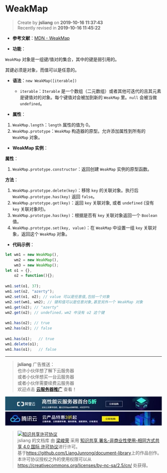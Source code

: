 WeakMap
===

> Create by **jsliang** on **2019-10-16 11:37:43**  
> Recently revised in **2019-10-16 11:45:22**

* **参考文献**：[MDN - WeakMap](https://developer.mozilla.org/zh-CN/docs/Web/JavaScript/Reference/Global_Objects/WeakMap)

* **功能**：

`WeakMap` 对象是一组键/值对的集合，其中的键是弱引用的。

其键必须是对象，而值可以是任意的。

* **语法**：`new WeakMap([iterable])`
  * `iterable`：`Iterable` 是一个数组（二元数组）或者其他可迭代的且其元素是键值对的对象。每个键值对会被加到新的 `WeakMap` 里。`null` 会被当做 `undefined`。

* **属性**：

1. `WeakMap.length`：`length` 属性的值为 0。
2. `WeakMap.prototype`：`WeakMap` 构造器的原型。允许添加属性到所有的 `WeakMap` 对象。

* **WeakMap 实例**：

**属性**：

1. `WeakMap.prototype.constructor`：返回创建 `WeakMap` 实例的原型函数。

**方法**：

1. `WeakMap.prototype.delete(key)`：移除 `key` 的关联对象。执行后 `WeakMap.prototype.has(key)` 返回 `false`。
2. `WeakMap.prototype.get(key)`：返回 `key` 关联对象, 或者  `undefined` (没有 `key` 关联对象时)。
3. `WeakMap.prototype.has(key)`：根据是否有 `key` 关联对象返回一个 `Boolean` 值。
4. `WeakMap.prototype.set(key, value)`：在 `WeakMap` 中设置一组 `key` 关联对象，返回这个 `WeakMap` 对象。

* **代码示例**：

```js
let wm1 = new WeakMap(),
    wm2 = new WeakMap(),
    wm3 = new WeakMap();
let o1 = {},
    o2 = function(){};

wm1.set(o1, 37);
wm1.set(o2, "azerty");
wm2.set(o1, o2); // value 可以是任意值,包括一个对象
wm2.set(wm1, wm2); // 键和值可以是任意对象,甚至另外一个 WeakMap 对象
wm1.get(o2); // "azerty"
wm2.get(o2); // undefined，wm2 中没有 o2 这个键

wm1.has(o2); // true
wm2.has(o2); // false

wm1.has(o1);   // true
wm1.delete(o1);
wm1.has(o1);   // false
```

---

> **jsliang** 广告推送：  
> 也许小伙伴想了解下云服务器  
> 或者小伙伴想买一台云服务器  
> 或者小伙伴需要续费云服务器  
> 欢迎点击 **[云服务器推广](https://github.com/LiangJunrong/document-library/blob/master/other-library/Monologue/%E7%A8%B3%E9%A3%9F%E8%89%B0%E9%9A%BE.md)** 查看！

[![图](../../../../public-repertory/img/z-small-seek-ali-3.jpg)](https://promotion.aliyun.com/ntms/act/qwbk.html?userCode=w7hismrh)
[![图](../../../../public-repertory/img/z-small-seek-tencent-2.jpg)](https://cloud.tencent.com/redirect.php?redirect=1014&cps_key=49f647c99fce1a9f0b4e1eeb1be484c9&from=console)

> <a rel="license" href="http://creativecommons.org/licenses/by-nc-sa/4.0/"><img alt="知识共享许可协议" style="border-width:0" src="https://i.creativecommons.org/l/by-nc-sa/4.0/88x31.png" /></a><br /><span xmlns:dct="http://purl.org/dc/terms/" property="dct:title">jsliang 的文档库</span> 由 <a xmlns:cc="http://creativecommons.org/ns#" href="https://github.com/LiangJunrong/document-library" property="cc:attributionName" rel="cc:attributionURL">梁峻荣</a> 采用 <a rel="license" href="http://creativecommons.org/licenses/by-nc-sa/4.0/">知识共享 署名-非商业性使用-相同方式共享 4.0 国际 许可协议</a>进行许可。<br />基于<a xmlns:dct="http://purl.org/dc/terms/" href="https://github.com/LiangJunrong/document-library" rel="dct:source">https://github.com/LiangJunrong/document-library</a>上的作品创作。<br />本许可协议授权之外的使用权限可以从 <a xmlns:cc="http://creativecommons.org/ns#" href="https://creativecommons.org/licenses/by-nc-sa/2.5/cn/" rel="cc:morePermissions">https://creativecommons.org/licenses/by-nc-sa/2.5/cn/</a> 处获得。